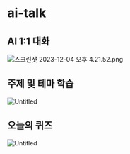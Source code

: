 # ai-talk

## AI 1:1 대화
![스크린샷 2023-12-04 오후 4.21.52.png](https://prod-files-secure.s3.us-west-2.amazonaws.com/8fe045d8-4f0c-4cb2-a373-c85fda6e1a81/72244296-3320-4ad3-9836-313ab21bc3f1/%E1%84%89%E1%85%B3%E1%84%8F%E1%85%B3%E1%84%85%E1%85%B5%E1%86%AB%E1%84%89%E1%85%A3%E1%86%BA_2023-12-04_%E1%84%8B%E1%85%A9%E1%84%92%E1%85%AE_4.21.52.png)

## 주제 및 테마 학습
![Untitled](https://prod-files-secure.s3.us-west-2.amazonaws.com/8fe045d8-4f0c-4cb2-a373-c85fda6e1a81/e5b62436-f2e4-4dd9-ba35-3830cff62a2e/Untitled.png)

## 오늘의 퀴즈
![Untitled](https://prod-files-secure.s3.us-west-2.amazonaws.com/8fe045d8-4f0c-4cb2-a373-c85fda6e1a81/e5b62436-f2e4-4dd9-ba35-3830cff62a2e/Untitled.png)
